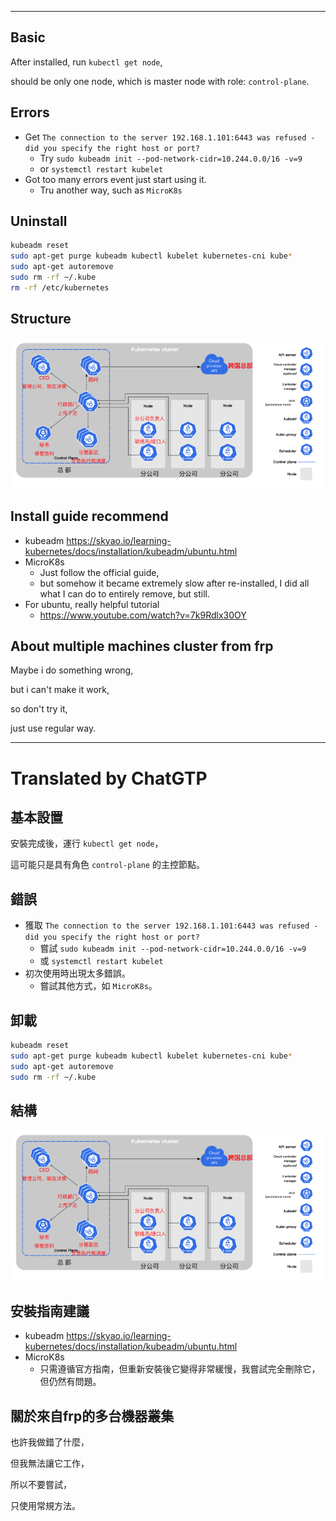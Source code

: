 <!--HugoNoteFlag-->

---

## Basic

After installed, run `kubectl get node`,

should be only one node, which is master node with role: `control-plane`.

## Errors

* Get `The connection to the server 192.168.1.101:6443 was refused - did you specify the right host or port?`
  * Try `sudo kubeadm init --pod-network-cidr=10.244.0.0/16 -v=9`
  * or `systemctl restart kubelet`
* Got too many errors event just start using it.
  * Tru another way, such as `MicroK8s`

## Uninstall

```bash
kubeadm reset
sudo apt-get purge kubeadm kubectl kubelet kubernetes-cni kube*   
sudo apt-get autoremove  
sudo rm -rf ~/.kube
rm -rf /etc/kubernetes 
```

## Structure

![img.png](img.png)

## Install guide recommend

* kubeadm
  https://skyao.io/learning-kubernetes/docs/installation/kubeadm/ubuntu.html
* MicroK8s
  * Just follow the official guide, 
  * but somehow it became extremely slow after re-installed, I did all what I can do to entirely remove, but still.
* For ubuntu, really helpful tutorial
  * https://www.youtube.com/watch?v=7k9Rdlx30OY

## About multiple machines cluster from frp

Maybe i do something wrong, 

but i can't make it work,

so don't try it,

just use regular way.



---

<!--HugoNoteZhFlag-->

# Translated by ChatGTP

## 基本設置

安裝完成後，運行 `kubectl get node`，

這可能只是具有角色 `control-plane` 的主控節點。

## 錯誤

* 獲取 `The connection to the server 192.168.1.101:6443 was refused - did you specify the right host or port?`
  * 嘗試 `sudo kubeadm init --pod-network-cidr=10.244.0.0/16 -v=9`
  * 或 `systemctl restart kubelet`
* 初次使用時出現太多錯誤。
  * 嘗試其他方式，如 `MicroK8s`。

## 卸載

```bash
kubeadm reset
sudo apt-get purge kubeadm kubectl kubelet kubernetes-cni kube*   
sudo apt-get autoremove  
sudo rm -rf ~/.kube
```

## 結構

![img.png](img.png)

## 安裝指南建議

* kubeadm
  https://skyao.io/learning-kubernetes/docs/installation/kubeadm/ubuntu.html
* MicroK8s
  * 只需遵循官方指南，但重新安裝後它變得非常緩慢，我嘗試完全刪除它，但仍然有問題。

## 關於來自frp的多台機器叢集

也許我做錯了什麼，

但我無法讓它工作，

所以不要嘗試，

只使用常規方法。